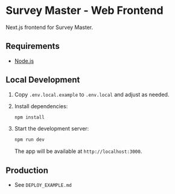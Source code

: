 # Survey Master - Web Frontend

Next.js frontend for Survey Master.

## Requirements

- [Node.js](https://nodejs.org/en)

## Local Development

1. Copy `.env.local.example` to `.env.local` and adjust as needed.
2. Install dependencies:

   ```sh
   npm install
   ```

3. Start the development server:

   ```sh
   npm run dev
   ```

   The app will be available at `http://localhost:3000`.

## Production

- See `DEPLOY_EXAMPLE.md`
